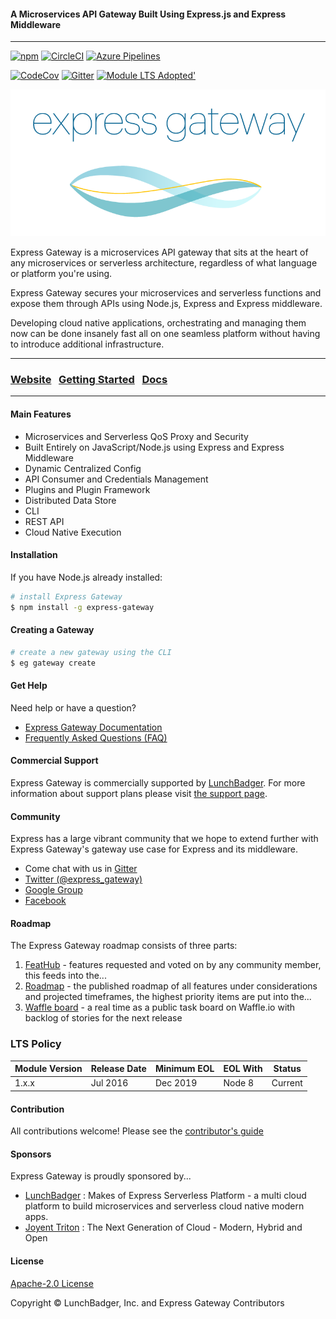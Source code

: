 #### A Microservices API Gateway Built Using Express.js and Express Middleware
----

[![npm][npm-version-badge]][npm-package-url]
[![CircleCI][circleci-badge]][circleci-master-url]
[![Azure Pipelines][azure-badge]][azure-master-url]

[![CodeCov][codecov-badge]][codecov-master-url]
[![Gitter][gitter-badge]][gitter-room-url]
[![Module LTS Adopted'](https://img.shields.io/badge/Module%20LTS-Adopted-brightgreen.svg?style=flat)](http://github.com/CloudNativeJS/ModuleLTS)

[![Express-Gateway][eg-wordmark-companion]][eg-website]

Express Gateway is a microservices API gateway that sits at the heart of any microservices or serverless architecture, regardless of what language or platform you're using.

Express Gateway secures your microservices and serverless functions and expose them through APIs using Node.js, Express and Express middleware.

Developing cloud native applications, orchestrating and managing them now can be done insanely fast all on one seamless platform without having to introduce additional infrastructure.

---

### [Website][eg-website] &nbsp; [Getting Started][eg-getting-started] &nbsp; [Docs][eg-docs]

---
#### Main Features
- Microservices and Serverless QoS Proxy and Security
- Built Entirely on JavaScript/Node.js using Express and Express Middleware
- Dynamic Centralized Config
- API Consumer and Credentials Management
- Plugins and Plugin Framework
- Distributed Data Store
- CLI
- REST API
- Cloud Native Execution

#### Installation
If you have Node.js already installed:

```bash
# install Express Gateway
$ npm install -g express-gateway
```

#### Creating a Gateway

```bash
# create a new gateway using the CLI
$ eg gateway create
```

#### Get Help
Need help or have a question?
- [Express Gateway Documentation][eg-docs]
- [Frequently Asked Questions (FAQ)][eg-faq]

#### Commercial Support
Express Gateway is commercially supported by [LunchBadger][lb-url].  For more information about support plans please visit [the support page][eg-support].

#### Community
Express has a large vibrant community that we hope to extend further with Express Gateway's gateway use case for Express and its middleware.

- Come chat with us in [Gitter][gitter-room-url]
- [Twitter (@express_gateway)][eg-twitter]
- [Google Group][eg-newsgroup]
- [Facebook][eg-facebook]

#### Roadmap
The Express Gateway roadmap consists of three parts:
1. [FeatHub][eg-feathub] - features requested and voted on by any community member, this feeds into the...
2. [Roadmap][eg-roadmap] - the published roadmap of all features under considerations and projected timeframes, the highest priority items are put into the...
3. [Waffle board][eg-waffle] - a real time as a public task board on Waffle.io with backlog of stories for the next release

### LTS Policy

  | Module Version   | Release Date | Minimum EOL | EOL With     | Status  |
  |------------------|--------------|-------------|--------------|---------|
  | 1.x.x 	         | Jul 2016	    | Dec 2019    | Node 8       | Current |

#### Contribution
All contributions welcome! Please see the [contributor's guide][contributor-guide]

#### Sponsors
Express Gateway is proudly sponsored by...
- [LunchBadger][lb-url] : Makes of Express Serverless Platform - a multi cloud platform to build microservices and serverless cloud native modern apps.
- [Joyent Triton][joyent-url] : The Next Generation of Cloud - Modern, Hybrid and Open

#### License

[Apache-2.0 License][apache-license]

Copyright © LunchBadger, Inc. and Express Gateway Contributors

[npm-version-badge]: https://img.shields.io/npm/v/express-gateway.svg
[npm-package-url]: https://www.npmjs.com/package/express-gateway
[circleci-badge]: https://circleci.com/gh/ExpressGateway/express-gateway/tree/master.svg?style=shield&circle-token=ac6b0e86b46220da43a5ae63a267d12e81ccb2d5
[azure-badge]: https://dev.azure.com/vncz/vncz/_apis/build/status/ExpressGateway.express-gateway?branchName=master
[circleci-master-url]: https://circleci.com/gh/ExpressGateway/express-gateway/tree/master
[azure-master-url]: https://dev.azure.com/vncz/vncz/_build?definitionId=2&_a=summary
[codecov-badge]: https://img.shields.io/codecov/c/github/ExpressGateway/express-gateway/master.svg
[codecov-master-url]: https://codecov.io/gh/ExpressGateway/express-gateway
[gitter-badge]: https://img.shields.io/gitter/room/expressgateway/express-gateway.svg
[gitter-room-url]: https://gitter.im/ExpressGateway/express-gateway
[eg-wordmark-companion]: logo/wordmark-and-companion-graphic/ExpressGateway_Wordmark+Companion.png
[eg-website]: http://www.express-gateway.io
[eg-getting-started]: http://www.express-gateway.io/getting-started
[eg-docs]: http://www.express-gateway.io/docs
[eg-feathub]: http://feathub.com/ExpressGateway/express-gateway
[eg-roadmap]: https://github.com/ExpressGateway/express-gateway/wiki/Express-Gateway-Roadmap
[eg-waffle]: https://waffle.io/ExpressGateway/express-gateway
[eg-faq]: http://www.express-gateway.io/docs/faq
[eg-twitter]: https://twitter.com/express_gateway
[eg-newsgroup]: https://groups.google.com/a/express-gateway.io/forum/#!forum/discuss
[eg-facebook]: https://www.facebook.com/expressjsgateway
[eg-support]: https://goo.gl/s8eGKz?_ga=2.243837062.2081566642.1553116846-2009977705.1552945890
[contributor-guide]: https://github.com/ExpressGateway/express-gateway/blob/master/Contributing.md
[lb-url]: https://www.lunchbadger.com
[joyent-url]: https://www.joyent.com
[apache-license]: https://github.com/expressgateway/express-gateway/blob/master/LICENSE
